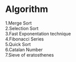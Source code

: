 # Algorithm
1.Merge Sort<br>
2.Selection Sort<br>
3.Fast Exponentation technique<br>
4.Fibonacci Series <br>
5.Quick Sort<br>
6.Catalan Number<br>
7.Sieve of eratosthenes<br>
